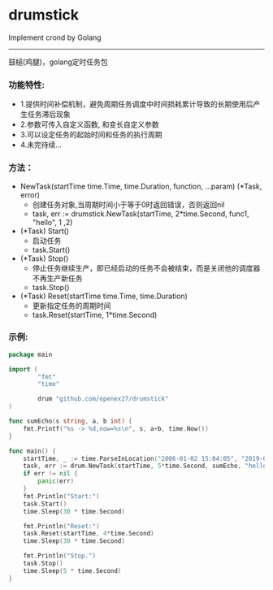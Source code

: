 # drumstick
Implement crond by Golang

---

鼓槌(鸡腿)，golang定时任务包

### 功能特性:

 - 1.提供时间补偿机制，避免周期任务调度中时间损耗累计导致的长期使用后产生任务滞后现象
 - 2.参数可传入自定义函数, 和变长自定义参数
 - 3.可以设定任务的起始时间和任务的执行周期
 - 4.未完待续...

### 方法：

 - NewTask(startTime time.Time, time.Duration, function, ...param) (*Task, error)
   - 创建任务对象,当周期时间小于等于0时返回错误，否则返回nil
   - task, err := drumstick.NewTask(startTime, 2*time.Second, func1, "hello", 1 ,2)
 - (*Task) Start()
   - 启动任务
   - task.Start()
 - (*Task) Stop()
   - 停止任务继续生产，即已经启动的任务不会被结束，而是关闭他的调度器不再生产新任务
   - task.Stop()
 - (*Task) Reset(startTime time.Time, time.Duration)
   - 更新指定任务的周期时间
   - task.Reset(startTime, 1*time.Second)

### 示例:
```Go
package main

import (
        "fmt"
        "time"

        drum "github.com/openex27/drumstick"
)

func sumEcho(s string, a, b int) {
	fmt.Printf("%s -> %d,now=%s\n", s, a+b, time.Now())
}

func main() {
	startTime, _ := time.ParseInLocation("2006-01-02 15:04:05", "2019-01-06 21:10:00", time.Local)
	task, err := drum.NewTask(startTime, 5*time.Second, sumEcho, "hello", 1, 5)
	if err != nil {
		panic(err)
	}
	fmt.Println("Start:")
	task.Start()
	time.Sleep(30 * time.Second)

	fmt.Println("Reset:")
	task.Reset(startTime, 4*time.Second)
	time.Sleep(30 * time.Second)

	fmt.Println("Stop.")
	task.Stop()
	time.Sleep(5 * time.Second)
}
```

